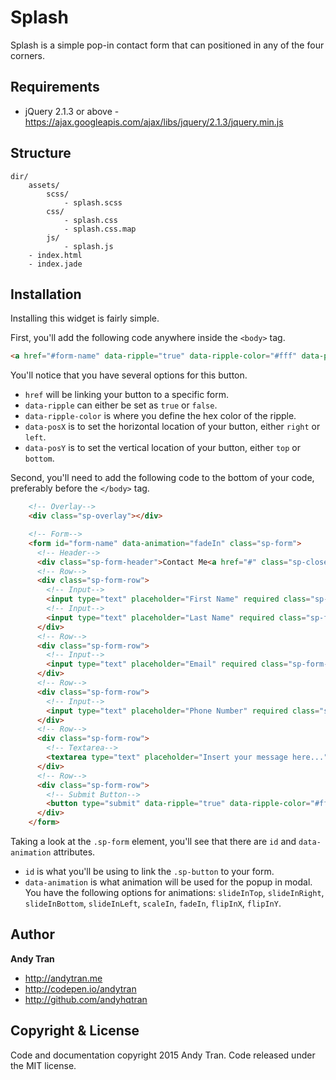 # Splash
Splash is a simple pop-in contact form that can positioned in any of the four corners.

## Requirements
* jQuery 2.1.3 or above - https://ajax.googleapis.com/ajax/libs/jquery/2.1.3/jquery.min.js

## Structure
```
dir/
	assets/
		scss/
			- splash.scss
		css/
			- splash.css
			- splash.css.map
		js/
			- splash.js
	- index.html
	- index.jade
```

## Installation
Installing this widget is fairly simple.

First, you'll add the following code anywhere inside the `<body>` tag.
```html
<a href="#form-name" data-ripple="true" data-ripple-color="#fff" data-posX="left" data-posY="top" class="sp-button">Contact</a>
```

You'll notice that you have several options for this button.

* `href` will be linking your button to a specific form.
* `data-ripple` can either be set as `true` or `false`.
* `data-ripple-color` is where you define the hex color of the ripple.
* `data-posX` is to set the horizontal location of your button, either `right` or `left`.
* `data-posY` is to set the vertical location of your button, either `top` or `bottom`.

Second, you'll need to add the following code to the bottom of your code, preferably before the `</body>` tag.
```html
    <!-- Overlay-->
    <div class="sp-overlay"></div>
```
```html
    <!-- Form-->
    <form id="form-name" data-animation="fadeIn" class="sp-form">
      <!-- Header-->
      <div class="sp-form-header">Contact Me<a href="#" class="sp-close"></a></div>
      <!-- Row-->
      <div class="sp-form-row">
        <!-- Input-->
        <input type="text" placeholder="First Name" required class="sp-form-input">
        <!-- Input-->
        <input type="text" placeholder="Last Name" required class="sp-form-input">
      </div>
      <!-- Row-->
      <div class="sp-form-row">
        <!-- Input-->
        <input type="text" placeholder="Email" required class="sp-form-input">
      </div>
      <!-- Row-->
      <div class="sp-form-row">
        <!-- Input-->
        <input type="text" placeholder="Phone Number" required class="sp-form-input">
      </div>
      <!-- Row-->
      <div class="sp-form-row">
        <!-- Textarea-->
        <textarea type="text" placeholder="Insert your message here..." required class="sp-form-textarea"></textarea>
      </div>
      <!-- Row-->
      <div class="sp-form-row">
        <!-- Submit Button-->
        <button type="submit" data-ripple="true" data-ripple-color="#fff" class="sp-form-button">Send Message</button>
      </div>
    </form>
```

Taking a look at the `.sp-form` element, you'll see that there are `id` and `data-animation` attributes.

* `id` is what you'll be using to link the `.sp-button` to your form.
* `data-animation` is what animation will be used for the popup in modal. You have the following options for animations:
	`slideInTop`, `slideInRight`, `slideInBottom`, `slideInLeft`, `scaleIn`, `fadeIn`, `flipInX`, `flipInY`.

## Author
**Andy Tran**

* http://andytran.me
* http://codepen.io/andytran
* http://github.com/andyhqtran

## Copyright & License
Code and documentation copyright 2015 Andy Tran. Code released under the MIT license.